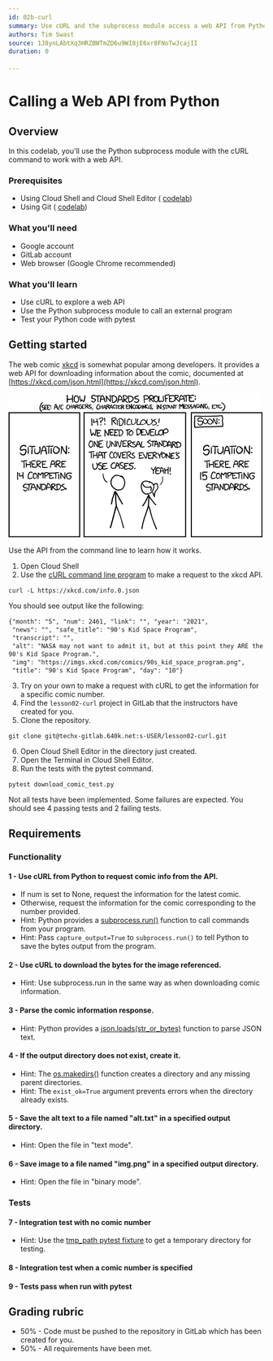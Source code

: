 ```yaml
---
id: 02b-curl
summary: Use cURL and the subprocess module access a web API from Python.
authors: Tim Swast
source: 1J8ynLAbtXq3HRZBWTmZD6u9WI8jE6xr8FNoTwJcajII
duration: 0

---
```


# Calling a Web API from Python




## Overview



In this codelab, you'll use the Python subprocess module with the cURL command to work with a web API.

### Prerequisites

* Using Cloud Shell and Cloud Shell Editor ( [codelab](https://google-techx.github.io/software-development-studio/01a-cloud-shell/?index=/software-development-studio/#0))
* Using Git ( [codelab](https://google-techx.github.io/software-development-studio/01b-git/?index=/software-development-studio/#0))

### What you'll need

* Google account
* GitLab account
* Web browser (Google Chrome recommended)

### What you'll learn

* Use cURL to explore a web API
* Use the Python subprocess module to call an external program
* Test your Python code with pytest


## Getting started



The web comic  [xkcd](https://xkcd.com/) is somewhat popular among developers. It provides a web API for downloading information about the comic, documented at  [https://xkcd.com/json.html](https://xkcd.com/json.html).

<img src="img/cf1701606eac402f.png" alt="cf1701606eac402f.png"  width="500.00" />

Use the API from the command line to learn how it works.

1. Open Cloud Shell
2. Use the  [cURL command line program](https://curl.se/docs/manual.html) to make a request to the xkcd API.

```console
curl -L https://xkcd.com/info.0.json
```


You should see output like the following:

```
{"month": "5", "num": 2461, "link": "", "year": "2021",
 "news": "", "safe_title": "90's Kid Space Program",
 "transcript": "",
 "alt": "NASA may not want to admit it, but at this point they ARE the 90's Kid Space Program.",
 "img": "https://imgs.xkcd.com/comics/90s_kid_space_program.png",
 "title": "90's Kid Space Program", "day": "10"}
```

3. Try on your own to make a request with cURL to get the information for a specific comic number.
4. Find the `lesson02-curl` project in GitLab that the instructors have created for you.
5. Clone the repository.

```console
git clone git@techx-gitlab.640k.net:s-USER/lesson02-curl.git
```

6. Open Cloud Shell Editor in the directory just created.
7. Open the Terminal in Cloud Shell Editor.
8. Run the tests with the pytest command.

```console
pytest download_comic_test.py
```

Not all tests have been implemented. Some failures are expected. You should see 4 passing tests and 2 failing tests.


## Requirements



### Functionality

#### 1 - Use cURL from Python to request comic info from the API.

* If num is set to None, request the information for the latest comic.
* Otherwise, request the information for the comic corresponding to the number provided.
* Hint: Python provides a  [subprocess.run()](https://docs.python.org/3/library/subprocess.html#subprocess.run) function to call commands from your program.
* Hint: Pass `capture_output=True` to `subprocess.run()` to tell Python to save the bytes output from the program.

#### 2 - Use cURL to download the bytes for the image referenced.

* Hint: Use subprocess.run in the same way as when downloading comic information.

#### 3 - Parse the comic information response.

* Hint: Python provides a  [json.loads(str_or_bytes)](https://docs.python.org/3/library/json.html#json.loads) function to parse JSON text.

#### 4 - If the output directory does not exist, create it.

* Hint: The  [os.makedirs()](https://docs.python.org/3/library/os.html#os.makedirs) function creates a directory and any missing parent directories.
* Hint: The `exist_ok=True` argument prevents errors when the directory already exists.

#### 5 - Save the alt text to a file named "alt.txt" in a specified output directory.

* Hint: Open the file in "text mode".

#### 6 - Save image to a file named "img.png" in a specified output directory.

* Hint: Open the file in "binary mode".

### Tests

#### 7 - Integration test with no comic number

* Hint: Use the  [tmp_path pytest fixture](https://docs.pytest.org/en/6.2.x/tmpdir.html#the-tmp-path-fixture) to get a temporary directory for testing.

#### 8 - Integration test when a comic number is specified

#### 9 - Tests pass when run with pytest


## Grading rubric



* 50% - Code must be pushed to the repository in GitLab which has been created for you.
* 50% - All requirements have been met.


